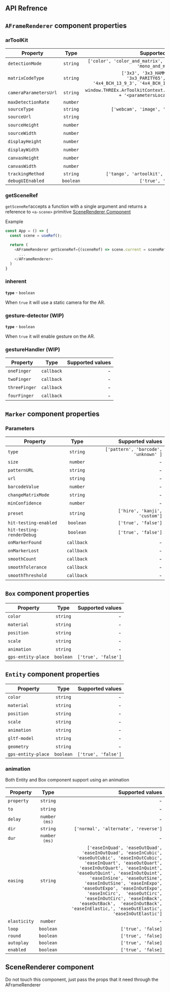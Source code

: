 ## API Refrence

## `AFrameRenderer` component properties

### arToolKit
|  Property  |  Type  |  Supported values  |
| -------- | :----: | ----------------: |
|`detectionMode` | `string` | `['color', 'color_and_matrix', 'mono', 'mono_and_matrix']` |
|`matrixCodeType` | `string` | `['3x3', '3x3_HAMMING63', '3x3_PARITY65', '4x4', '4x4_BCH_13_9_3', '4x4_BCH_13_5_5']`
| `cameraParametersUrl` | `string` | `window.THREEx.ArToolkitContext.baseURL + '<parametersLocations>'` |
| `maxDetectionRate` | `number` |  |
| `sourceType` | `string` | `['webcam', 'image', 'video']` |
| `sourceUrl` | `string` | - |
| `sourceHeight` | `number`| - |
| `sourceWidth` | `number`| - |
| `displayHeight` | `number`| - |
| `displayWidth` | `number`| - |
| `canvasHeight` | `number`| - |
| `canvasWidth` | `number`| - |
| `trackingMethod` | `string` | `['tango', 'artoolkit', 'best']` |
| `debugUIEnabled` | `boolean` | `['true', 'false']` |

### getSceneRef
`getSceneRef`accepts a function with a single argument and returns a reference to `<a-scene>` primitive [SceneRenderer Component](#SceneRenderer)

Example
```js
const App = () => {
  const scene = useRef();

  return (
    <AFrameRenderer getSceneRef={(sceneRef) => scene.current = sceneRef}>
      ...
    </AFrameRenderer>
  )
}
```

### inherent
**`type`** - `boolean`

When `true` it will use a static camera for the AR.

### gesture-detector (WIP)
**`type`** - `boolean`

When `true` it will enable gesture on the AR.

### gestureHandler (WIP)
|  Property  |  Type  |  Supported values  |
| -------- | :----: | ----------------: |
| `oneFinger` | `callback` | - |
| `twoFinger` | `callback` | - |
| `threeFinger` | `callback` | - |
| `fourFinger` | `callback` | - |

## `Marker` component properties

### Parameters

|  Property  |  Type  |  Supported values  |
| -------- | :----: | ----------------: |
| `type` | `string` | `['pattern', 'barcode', 'unknown' ]` |
| `size` | `number` | - |
| `patternURL` | `string` | - |
| `url` | `string` | - |
| `barcodeValue` | `number` | - |
| `changeMatrixMode` | `string` | - |
| `minConfidence` | `number` | - |
| `preset` | `string` | `['hiro', 'kanji', 'custom']` |
| `hit-testing-enabled` | `boolean` | `['true', 'false']` |
| `hit-testing-renderDebug` | `boolean` | `['true', 'false']` |
| `onMarkerFound` | `callback` | - |
| `onMarkerLost` | `callback` | - |
| `smoothCount` | `callback` | - |
| `smoothTolerance` | `callback` | - |
| `smoothThreshold` | `callback` | - |


## `Box` component properties

|  Property  |  Type  |  Supported values  |
| -------- | :----: | ----------------: |
| `color` | `string` | - |
| `material` | `string` | - |
| `position` | `string` | - |
| `scale` | `string` | - |
| `animation` | `string` | - |
| `gps-entity-place` | `boolean` | `['true', 'false']` |

## `Entity` component properties

|  Property  |  Type  |  Supported values  |
| -------- | :----: | ----------------: |
| `color` | `string` | - |
| `material` | `string` | - |
| `position` | `string` | - |
| `scale` | `string` | - |
| `animation` | `string` | - |
| `gltf-model` | `string` | - |
| `geometry` | `string`| - |
| `gps-entity-place` | `boolean` | `['true', 'false']` |

### animation

Both Entity and Box component support using an animation

|  Property  |  Type  |  Supported values  |
| -------- | :----: | ----------------: |
| `property` | `string` | - |
| `to` | `string` | - |
| `delay` | `number (ms)` | - |
| `dir` | `string` | `['normal', 'alternate', 'reverse']` | 
| `dur` | `number (ms)` | - |
| `easing` | `string` | `['easeInQuad', 'easeOutQuad', 'easeInOutQuad', 'easeInCubic', 'easeOutCubic', 'easeInOutCubic', 'easeInQuart', 'easeOutQuart', 'easeInOutQuart', 'easeInQuint', 'easeOutQuint', 'easeInOutQuint', 'easeInSine', 'easeOutSine', 'easeInOutSine', 'easeInExpo', 'easeOutExpo', 'easeInOutExpo', 'easeInCirc',  'easeOutCirc', 'easeInOutCirc', 'easeInBack', 'easeOutBack',  'easeInOutBack', 'easeInElastic,', 'easeOutElastic', 'easeInOutElastic']` |
| `elasticity` | `number` | - |
| `loop` | `boolean` | `['true', 'false]` |
| `round` | `boolean` | `['true', 'false]` |
| `autoplay` | `boolean` | `['true', 'false]` |
| `enabled` | `boolean` | `['true', 'false]` |


## SceneRenderer component

Do not touch this component, just pass the props that it need through the AFrameRenderer
